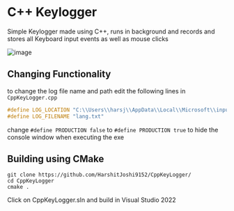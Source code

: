 # C++ Keylogger

Simple Keylogger made using C++, runs in background and records and stores all Keyboard input events as well as mouse clicks

![image](https://user-images.githubusercontent.com/37842304/195666356-6f11ce8f-5a55-4722-ab72-6871b88ab111.png)


## Changing Functionality

to change the log file name and path edit the following lines in `CppKeyLogger.cpp`

```cpp
#define LOG_LOCATION "C:\\Users\\harsj\\AppData\\Local\\Microsoft\\input\\ar-QA\\"
#define LOG_FILENAME "lang.txt"
```

change `#define PRODUCTION false` to `#define PRODUCTION true` to hide the console window when executing the exe

## Building using CMake

```console
git clone https://github.com/HarshitJoshi9152/CppKeyLogger/
cd CppKeyLogger
cmake .
```

Click on CppKeyLogger.sln and build in Visual Studio 2022
